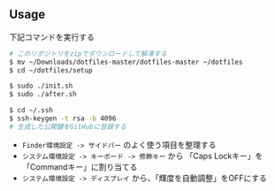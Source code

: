 ## Usage

下記コマンドを実行する

```bash
# このリポジトリをzipでダウンロードして解凍する
$ mv ~/Downloads/dotfiles-master/dotfiles-master ~/dotfiles
$ cd ~/dotfiles/setup

$ sudo ./init.sh
$ sudo ./after.sh

$ cd ~/.ssh
$ ssh-keygen -t rsa -b 4096 
# 生成した公開鍵をGitHubに登録する
```

- `Finder環境設定 -> サイドバー` のよく使う項目を整理する
- `システム環境設定 -> キーボード -> 修飾キー` から 「Caps Lockキー」を「Commandキー」に割り当てる
- `システム環境設定 -> ディスプレイ` から、「輝度を自動調整」をOFFにする
